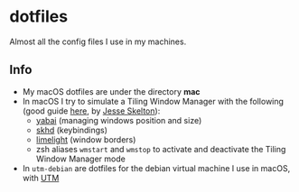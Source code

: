# dotfiles

Almost all the config files I use in my machines.

## Info

- My macOS dotfiles are under the directory **mac**
- In macOS I try to simulate a Tiling Window Manager with the following (good guide [here](https://www.notion.so/Yabai-8da3b829872d432fac43181b7ff628fc), by [Jesse Skelton](https://www.youtube.com/channel/UC7syy0V3Ah9Ho4eRUCwRsRg)):
  - [yabai](https://github.com/koekeishiya/yabai) (managing windows position and size)
  - [skhd](https://github.com/koekeishiya/skhd) (keybindings)
  - [limelight](https://github.com/koekeishiya/limelight) (window borders)
  - zsh aliases `wmstart` and `wmstop` to activate and deactivate the Tiling Window Manager mode
- In `utm-debian` are dotfiles for the debian virtual machine I use in macOS, with [UTM](https://github.com/utmapp/UTM)

